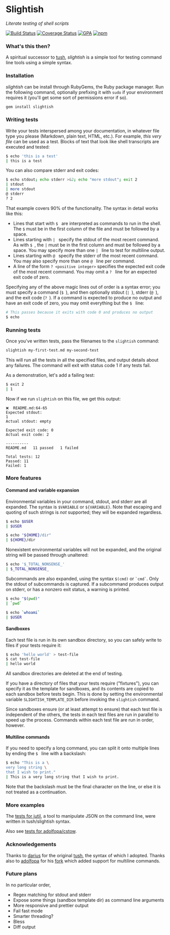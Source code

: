 # Slightish

*Literate testing of shell scripts*

[![Build Status](https://travis-ci.org/misterfifths/slightish.svg?branch=master)](https://travis-ci.org/misterfifths/slightish) [![Coverage Status](https://coveralls.io/repos/github/misterfifths/slightish/badge.svg?branch=master)](https://coveralls.io/github/misterfifths/slightish?branch=master) [![GPA](https://img.shields.io/codeclimate/github/misterfifths/slightish.svg)](https://codeclimate.com/github/misterfifths/slightish) [![npm](https://img.shields.io/gem/v/slightish.svg)](https://rubygems.org/gems/slightish)


### What's this then?

A spiritual successor to [tush](https://github.com/darius/tush), *slightish* is a simple tool for testing command line tools using a simple syntax.

### Installation

*slightish* can be install through RubyGems, the Ruby package manager. Run the following command, optionally prefixing it with `sudo` if your environment requires it (you'll get some sort of permissions error if so).

```sh
gem install slightish
```

### Writing tests

Write your tests interspersed among your documentation, in whatever file type you please (Markdown, plain text, HTML, etc.). For example, *this very file* can be used as a test. Blocks of text that look like shell transcripts are executed and tested:

```sh
$ echo 'this is a test'
| this is a test
```

You can also compare stderr and exit codes:

```sh
$ echo stdout; echo stderr >&2; echo "more stdout"; exit 2
| stdout
| more stdout
@ stderr
? 2
```

That example covers 90% of the functionality. The syntax in detail works like this:

- Lines that start with `$ ` are interpreted as commands to run in the shell. The `$` must be in the first column of the file and must be followed by a space.
- Lines starting with `| ` specify the stdout of the most recent command. As with `$ `, the `|` must be in the first column and must be followed by a space. You may specify more than one `| ` line to test for multiline output.
- Lines starting with `@ ` specify the stderr of the most recent command. You may also specify more than one `@ ` line per command.
- A line of the form `? <positive integer>` specifies the expected exit code of the most recent command. You may omit a `? ` line for an expected exit code of zero.

Specifying any of the above magic lines out of order is a syntax error; you must specify a command (`$ `), and then optionally stdout (`| `), stderr (`@ `), and the exit code (`? `). If a command is expected to produce no output and have an exit code of zero, you may omit everything but the `$ ` line:

```sh
# This passes because it exits with code 0 and produces no output
$ echo
```

### Running tests

Once you've written tests, pass the filenames to the `slightish` command:

```sh
slightish my-first-test.md my-second-test
```

This will run all the tests in all the specified files, and output details about any failures. The command will exit with status code 1 if any tests fail.

As a demonstration, let's add a failing test:

```sh
$ exit 2
| 1
```

Now if we run `slightish` on this file, we get this output:

```
❌  README.md:64-65
Expected stdout:
1
Actual stdout: empty

Expected exit code: 0
Actual exit code: 2

----------
README.md 	11 passed	1 failed

Total tests: 12
Passed: 11
Failed: 1
```

### More features

#### Command and variable expansion

Environmental variables in your command, stdout, and stderr are all expanded. The syntax is `$VARIABLE` or `${VARIABLE}`. Note that escaping and quoting of such strings is *not* supported; they will be expanded regardless.

```sh
$ echo $USER
| $USER

$ echo "${HOME}/dir"
| ${HOME}/dir
```

Nonexistent environmental variables will not be expanded, and the original string will be passed through unaltered:

```sh
$ echo '$_TOTAL_NONSENSE_'
| $_TOTAL_NONSENSE_
```

Subcommands are also expanded, using the syntax `$(cmd)` or `` `cmd` ``. Only the stdout of subcommands is captured. If a subcommand produces output on stderr, or has a nonzero exit status, a warning is printed.

```sh
$ echo "$(pwd)"
| `pwd`

$ echo `whoami`
| $USER
```

#### Sandboxes

Each test file is run in its own sandbox directory, so you can safely write to files if your tests require it:

```sh
$ echo 'hello world' > test-file
$ cat test-file
| hello world
```

All sandbox directories are deleted at the end of testing.

If you have a directory of files that your tests require ("fixtures"), you can specify it as the template for sandboxes, and its contents are copied to each sandbox before tests begin. This is done by setting the environmental variable `SLIGHTISH_TEMPLATE_DIR` before invoking the `slightish` command.

Since sandboxes ensure (or at least attempt to ensure) that each test file is independent of the others, the tests in each test files are run in parallel to speed up the process. Commands within each test file are run in order, however.

#### Multiline commands

If you need to specify a long command, you can split it onto multiple lines by ending the `$ ` line with a backslash:

```sh
$ echo "This is a \
very long string \
that I wish to print."
| This is a very long string that I wish to print.
```

Note that the backslash must be the final character on the line, or else it is not treated as a continuation.

### More examples

The [tests for jutil](https://github.com/misterfifths/jutil/tree/master/tests), a tool to manipulate JSON on the command line, were written in tush/slightish syntax.

Also see [tests for adolfopa/cstow](https://github.com/adolfopa/cstow/blob/master/src/TESTS.md).

### Acknowledgements

Thanks to [darius](https://github.com/darius) for the original [tush](https://github.com/darius/tush), the syntax of which I adopted. Thanks also to [adolfopa](https://github.com/adolfopa/) for his [fork](https://github.com/adolfopa/tush) which added support for multiline commands.

### Future plans

In no particular order,

- Regex matching for stdout and stderr
- Expose some things (sandbox template dir) as command line arguments
- More responsive and prettier output
- Fail fast mode
- Smarter threading?
- Bless
- Diff output
